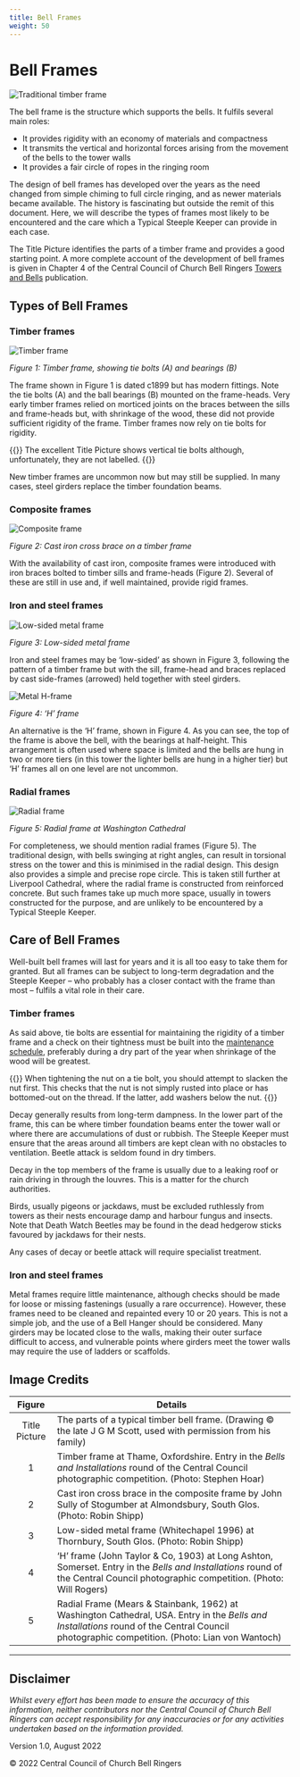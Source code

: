 ```yaml
---
title: Bell Frames
weight: 50
---
```


# Bell Frames

![Traditional timber frame](frames_title.jpg)

The bell frame is the structure which supports the bells. It  fulfils several main roles:

-  It provides rigidity with an economy of materials and compactness
-  It transmits the vertical and horizontal forces arising from the movement of the bells to the tower walls
-  It provides a fair circle of ropes in the ringing room

The design of bell frames has developed over the years as the need changed from simple chiming to full circle ringing, and as newer materials became available. The history is fascinating but outside the remit of this document. Here, we will describe the types of frames most likely to be encountered and the care which a Typical Steeple Keeper can provide in each case.

The Title Picture identifies the parts of a timber frame and provides a good starting point. A more complete account of the development of bell frames is given in Chapter 4 of the Central Council of Church Bell Ringers [Towers and Bells]( https://shop.cccbr.org.uk/product/towers-and-bells-handbook/) publication. 

## Types of Bell Frames

### Timber frames

![Timber frame](frames_fig-1.jpg)

*Figure 1: Timber frame, showing tie bolts (A) and bearings (B)*

The frame shown in Figure 1 is dated c1899 but has modern fittings. Note the tie bolts (A) and the ball bearings (B) mounted on the frame-heads. Very early timber frames relied on morticed joints on the braces between the sills and frame-heads but, with shrinkage of the wood, these did not provide sufficient rigidity of the frame. Timber frames now rely on tie bolts for rigidity.

{{<hint warning>}}
The excellent Title Picture shows vertical tie bolts although, unfortunately, they are not labelled.
{{</hint>}}

New timber frames are uncommon now but may still be supplied. In many cases, steel girders replace the timber foundation beams.

### Composite frames

![Composite frame](frames_fig-2.jpg)

*Figure 2: Cast iron cross brace on a timber frame*

With the availability of cast iron, composite frames were introduced with iron braces bolted to timber sills and frame-heads (Figure 2). Several of these are still in use and, if well maintained, provide rigid frames.

### Iron and steel frames

![Low-sided metal frame](frames_fig-3.jpg)

*Figure 3: Low-sided metal frame*

Iron and steel frames may be ‘low-sided’ as shown in Figure 3, following the pattern of a timber frame but with the sill, frame-head and braces replaced by cast side-frames (arrowed) held together with steel girders. 

![Metal H-frame](frames_fig-4.jpg)

*Figure 4: ‘H’ frame*

An alternative is the ‘H’ frame, shown in Figure 4. As you can see, the top of the frame is above the bell, with the bearings at half-height. This arrangement is often used where space is limited and the bells are hung in two or more tiers (in this tower the lighter bells are hung in a higher tier) but ‘H’ frames all on one level are not uncommon.

### Radial frames

![Radial frame](frames_fig-5.jpg)

*Figure 5: Radial frame at Washington Cathedral*

For completeness, we should mention radial frames (Figure 5). The traditional design, with bells swinging at right angles, can result in torsional stress on the tower and this is minimised in the radial design. This design also provides a simple and precise rope circle. This is taken still further at Liverpool Cathedral, where the radial frame is constructed from reinforced concrete. But such frames take up much more space, usually in towers constructed for the purpose, and are unlikely to be encountered by a Typical Steeple Keeper.

## Care of Bell Frames

Well-built bell frames will last for years and it is all too easy to take them for granted. But all frames can be subject to long-term degradation and the Steeple Keeper – who probably has a closer contact with the frame than most – fulfils a vital role in their care.

### Timber frames

As said above, tie bolts are essential for maintaining the rigidity of a timber frame and a check on their tightness must be built into the [maintenance schedule](../150-maintenance-schedule), preferably during a dry part of the year when shrinkage of the wood will be greatest.

{{<hint warning>}}
When tightening the nut on a tie bolt, you should attempt to slacken the nut first. This checks that the nut is not simply rusted into place or has bottomed-out on the thread. If the latter, add washers below the nut.
{{</hint>}}

Decay generally results from long-term dampness. In the lower part of the frame, this can be where timber foundation beams enter the tower wall or where there are accumulations of dust or rubbish. The Steeple Keeper must ensure that the areas around all timbers are kept clean with no obstacles to ventilation. Beetle attack is seldom found in dry timbers.

Decay in the top members of the frame is usually due to a leaking roof or rain driving in through the louvres. This is a matter for the church authorities.

Birds, usually pigeons or jackdaws, must be excluded ruthlessly from towers as their nests encourage damp and harbour fungus and insects. Note that Death Watch Beetles may be found in the dead hedgerow sticks favoured by jackdaws for their nests.

Any cases of decay or beetle attack will require specialist treatment. 

### Iron and steel frames

Metal frames require little maintenance, although checks should be made for loose or missing fastenings (usually a rare occurrence). However, these frames need to be cleaned and repainted every 10 or 20 years. This is not a simple job, and the use of a Bell Hanger should be considered. Many girders may be located close to the walls, making their outer surface difficult to access, and vulnerable points where girders meet the tower walls may require the use of ladders or scaffolds.

## Image Credits

| Figure | Details | 
| :---: | --- | 
| Title Picture | The parts of a typical timber bell frame. (Drawing © the late J G M Scott, used with permission from his family) |
| 1 | Timber frame at Thame, Oxfordshire. Entry in the *Bells and Installations* round of the Central Council photographic competition. (Photo: Stephen Hoar) |
| 2 | Cast iron cross brace in the composite frame by John Sully of Stogumber at Almondsbury, South Glos. (Photo: Robin Shipp) |
| 3 | Low-sided metal frame (Whitechapel 1996) at Thornbury, South Glos. (Photo: Robin Shipp) |
| 4 | ‘H’ frame (John Taylor & Co, 1903) at Long Ashton, Somerset. Entry in the *Bells and Installations* round of the Central Council photographic competition. (Photo: Will Rogers) |
| 5 | Radial Frame (Mears & Stainbank, 1962) at Washington Cathedral, USA. Entry in the *Bells and Installations* round of the Central Council photographic competition. (Photo: Lian von Wantoch) |

----

## Disclaimer
 
*Whilst every effort has been made to ensure the accuracy of this information, neither contributors nor the Central Council of Church Bell Ringers can accept responsibility for any inaccuracies or for any activities undertaken based on the information provided.*

Version 1.0, August 2022

© 2022 Central Council of Church Bell Ringers
